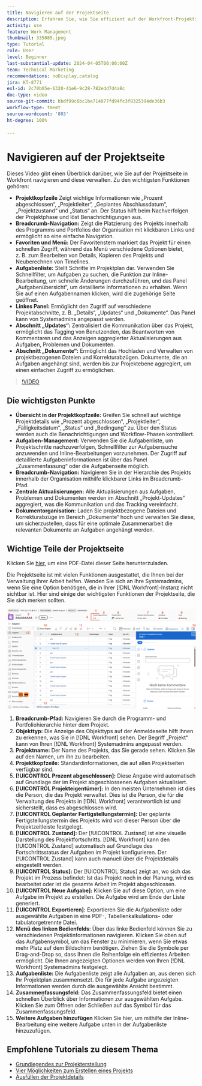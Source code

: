 ```yaml
---
title: Navigieren auf der Projektseite
description: Erfahren Sie, wie Sie effizient auf der Workfront-Projektseite navigieren und diese verwalten, indem Sie Funktionen wie die Projektkopfzeile, Breadcrumb-Navigation, Aufgabenlisten sowie die Abschnitte „Updates“ und „Dokumente“ verwenden.
activity: use
feature: Work Management
thumbnail: 335085.jpeg
type: Tutorial
role: User
level: Beginner
last-substantial-update: 2024-04-05T00:00:00Z
team: Technical Marketing
recommendations: noDisplay,catalog
jira: KT-8771
exl-id: 2c70b05e-6320-41e6-9c28-782edd7d4a8c
doc-type: video
source-git-commit: bbdf99c6bc1be714077fd94fc3f8325394de36b3
workflow-type: tm+mt
source-wordcount: '803'
ht-degree: 100%

---
```


# Navigieren auf der Projektseite

Dieses Video gibt einen Überblick darüber, wie Sie auf der Projektseite in Workfront navigieren und diese verwalten. Zu den wichtigsten Funktionen gehören:

* **Projektkopfzeile** Zeigt wichtige Informationen wie „Prozent abgeschlossen“, „Projektleiter“, „Geplantes Abschlussdatum“, „Projektzustand“ und „Status“ an. Der Status hilft beim Nachverfolgen der Projektphase und löst Benachrichtigungen aus. 
* **Breadcrumb-Navigation:** Zeigt die Platzierung des Projekts innerhalb des Programms und Portfolios der Organisation mit klickbaren Links und ermöglicht so eine einfache Navigation. 
* **Favoriten und Menü:** Der Favoritenstern markiert das Projekt für einen schnellen Zugriff, während das Menü verschiedene Optionen bietet, z. B. zum Bearbeiten von Details, Kopieren des Projekts und Neuberechnen von Timelines. 
* **Aufgabenliste:** Stellt Schritte im Projektplan dar. Verwenden Sie Schnellfilter, um Aufgaben zu suchen, die Funktion zur Inline-Bearbeitung, um schnelle Änderungen durchzuführen, und das Panel „Aufgabenübersicht“, um detaillierte Informationen zu erhalten. Wenn Sie auf einen Aufgabennamen klicken, wird die zugehörige Seite geöffnet. 
* **Linkes Panel:** Ermöglicht den Zugriff auf verschiedene Projektabschnitte, z. B. „Details“, „Updates“ und „Dokumente“. Das Panel kann von Systemadmins angepasst werden. 
* **Abschnitt „Updates“:** Zentralisiert die Kommunikation über das Projekt, ermöglicht das Tagging von Benutzenden, das Beantworten von Kommentaren und das Anzeigen aggregierter Aktualisierungen aus Aufgaben, Problemen und Dokumenten. 
* **Abschnitt „Dokumente“:** Ermöglicht das Hochladen und Verwalten von projektbezogenen Dateien und Korrekturabzügen. Dokumente, die an Aufgaben angehängt sind, werden bis zur Projektebene aggregiert, um einen einfachen Zugriff zu ermöglichen. 


>[!VIDEO](https://video.tv.adobe.com/v/335085/?quality=12&learn=on&enablevpops=1)

## Die wichtigsten Punkte

* **Übersicht in der Projektkopfzeile:** Greifen Sie schnell auf wichtige Projektdetails wie „Prozent abgeschlossen“, „Projektleiter“, „Fälligkeitsdatum“, „Status“ und „Bedingung“ zu.  Über den Status werden auch die Benachrichtigungen und Workflow-Phasen kontrolliert. 
* **Aufgaben-Management:** Verwenden Sie die Aufgabenliste, um Projektschritte nachzuverfolgen, Schnellfilter zur Aufgabensuche anzuwenden und Inline-Bearbeitungen vorzunehmen. Der Zugriff auf detaillierte Aufgabeninformationen ist über das Panel „Zusammenfassung“ oder die Aufgabenseite möglich. 
* **Breadcrumb-Navigation:** Navigieren Sie in der Hierarchie des Projekts innerhalb der Organisation mithilfe klickbarer Links im Breadcrumb-Pfad. 
* **Zentrale Aktualisierungen:** Alle Aktualisierungen aus Aufgaben, Problemen und Dokumenten werden im Abschnitt „Projekt-Updates“ aggregiert, was die Kommunikation und das Tracking vereinfacht. 
* **Dokumentorganisation:** Laden Sie projektbezogene Dateien und Korrekturabzüge im Bereich „Dokumente“ hoch und verwalten Sie diese, um sicherzustellen, dass für eine optimale Zusammenarbeit die relevanten Dokumente an Aufgaben angehängt werden. 


## Wichtige Teile der Projektseite

Klicken Sie [hier](/help/assets/key-parts-of-the-project-page.pdf), um eine PDF-Datei dieser Seite herunterzuladen.

Die Projektseite ist mit vielen Funktionen ausgestattet, die Ihnen bei der Verwaltung Ihrer Arbeit helfen. Wenden Sie sich an Ihre Systemadmins, wenn Sie eine Option benötigen, die in Ihrer [!DNL Workfront]-Instanz nicht sichtbar ist. Hier sind einige der wichtigsten Funktionen der Projektseite, die Sie sich merken sollten.

![Screenshot der Projektseite](assets/project-page-graphic-for-planner-v2.png)

1. **Breadcrumb-Pfad:** Navigieren Sie durch die Programm- und Portfoliohierarchie hinter dem Projekt.
2. **Objekttyp:** Die Anzeige des Objekttyps auf der Anmeldeseite hilft Ihnen zu erkennen, was Sie in [!DNL Workfront] sehen. Der Begriff „Projekt“ kann von Ihren [!DNL Workfront] Systemadmins angepasst werden.
3. **Projektname:** Der Name des Projekts, das Sie gerade sehen. Klicken Sie auf den Namen, um ihn zu bearbeiten.
4. **Projektkopfzeile:** Standardinformationen, die auf allen Projektseiten verfügbar sind.
5. **[!UICONTROL Prozent abgeschlossen]:** Diese Angabe wird automatisch auf Grundlage der im Projekt abgeschlossenen Aufgaben aktualisiert.
6. **[!UICONTROL Projekteigentümer]:** In den meisten Unternehmen ist dies die Person, die das Projekt verwaltet. Dies ist die Person, die für die Verwaltung des Projekts in [!DNL Workfront] verantwortlich ist und sicherstellt, dass es abgeschlossen wird.
7. **[!UICONTROL Geplanter Fertigstellungstermin]:** Der geplante Fertigstellungstermin des Projekts wird von dieser Person über die Projektzeitleiste festgelegt.
8. **[!UICONTROL Zustand]:** Der [!UICONTROL Zustand] ist eine visuelle Darstellung des Projektfortschritts. [!DNL Workfront] kann den [!UICONTROL Zustand] automatisch auf Grundlage des Fortschrittsstatus der Aufgaben im Projekt konfigurieren. Der [!UICONTROL Zustand] kann auch manuell über die Projektdetails eingestellt werden.
9. **[!UICONTROL Status]:** Der [!UICONTROL Status] zeigt an, wo sich das Projekt im Prozess befindet: Ist das Projekt noch in der Planung, wird es bearbeitet oder ist die gesamte Arbeit im Projekt abgeschlossen.
10. **[!UICONTROL Neue Aufgabe]:** Klicken Sie auf diese Option, um eine Aufgabe im Projekt zu erstellen. Die Aufgabe wird am Ende der Liste generiert.
11. **[!UICONTROL Exportieren]:** Exportieren Sie die Aufgabenliste oder ausgewählte Aufgaben in eine PDF-, Tabellenkalkulations- oder tabulatorgetrennte Datei.
12. **Menü des linken Bedienfelds**: Über das linke Bedienfeld können Sie zu verschiedenen Projektinformationen navigieren. Klicken Sie oben auf das Aufgabensymbol, um das Fenster zu minimieren, wenn Sie etwas mehr Platz auf dem Bildschirm benötigen. Ziehen Sie die Symbole per Drag-and-Drop so, dass Ihnen die Reihenfolge ein effizientes Arbeiten ermöglicht. Die Ihnen angezeigten Optionen werden von Ihren [!DNL Workfront] Systemadmins festgelegt.
13. **Aufgabenliste:** Die Aufgabenliste zeigt alle Aufgaben an, aus denen sich Ihr Projektplan zusammensetzt. Die für jede Aufgabe angezeigten Informationen werden durch die ausgewählte Ansicht bestimmt.
14. **Zusammenfassungsfeld:** Das Zusammenfassungsfeld bietet einen schnellen Überblick über Informationen zur ausgewählten Aufgabe. Klicken Sie zum Öffnen oder Schließen auf das Symbol für das Zusammenfassungsfeld.
15. **Weitere Aufgaben hinzufügen** Klicken Sie hier, um mithilfe der Inline-Bearbeitung eine weitere Aufgabe unten in der Aufgabenliste hinzuzufügen.

## Empfohlene Tutorials zu diesem Thema

* [Grundlegendes zur Projekterstellung](/help/manage-work/projects/understand-basic-project-creation.md)
* [Vier Möglichkeiten zum Erstellen eines Projekts](/help/manage-work/projects/understand-other-ways-to-create-projects.md)
* [Ausfüllen der Projektdetails](/help/manage-work/projects/fill-in-the-project-details.md)

